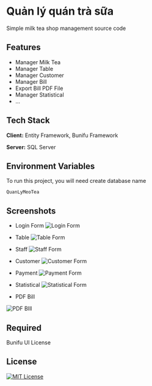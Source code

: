 
# Quản lý quán trà sữa

Simple milk tea shop management source code




## Features

- Manager Milk Tea
- Manager Table
- Manager Customer
- Manager Bill
- Export Bill PDF File
- Manager Statistical
- ...


## Tech Stack

**Client:** Entity Framework, Bunifu Framework

**Server:** SQL Server


## Environment Variables

To run this project, you will need create database name

`QuanLyMeoTea`


## Screenshots
- Login Form
![Login Form](https://i.imgur.com/zUq8tQ8.png)

- Table
![Table Form](https://i.imgur.com/VfdzIPp.png)

- Staff
![Staff Form](https://i.imgur.com/Je53PME.png)

- Customer
![Customer Form](https://i.imgur.com/u3nRpfb.png)

- Payment
![Payment Form](https://i.imgur.com/5fzPMTh.png)

- Statistical
![Statistical Form](https://i.imgur.com/99SGrnC.png)

- PDF Bill


![PDF BIll](https://i.imgur.com/KNZIOPW.png)


## Required

Bunifu UI License


## License


[![MIT License](https://img.shields.io/badge/License-MIT-green.svg)](https://choosealicense.com/licenses/mit/)
